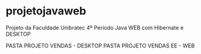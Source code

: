 projetojavaweb
==============

Projeto da Faculdade Unibratec 4º Período Java WEB com Hibernate e DESKTOP

PASTA PROJETO VENDAS - DESKTOP
PASTA PROJETO VENDAS EE - WEB


